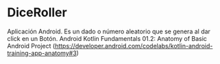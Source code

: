 # DiceRoller
Aplicación Android. 
Es un dado o número aleatorio que se genera al dar click en un Botón. Android Kotlin Fundamentals 01.2: Anatomy of Basic Android Project
(https://developer.android.com/codelabs/kotlin-android-training-app-anatomy#3)

